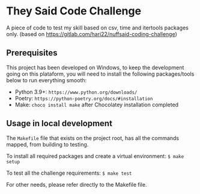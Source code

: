 # They Said Code Challenge
A piece of code to test my skill based on csv, time and itertools packages only. (based on https://gitlab.com/hari22/nuffsaid-coding-challenge)

## Prerequisites

This project has been developed on Windows, to keep the development going on this plataform, you will need to install the following packages/tools below to run everything smooth:
- Python 3.9+: `https://www.python.org/downloads/`
- Poetry: `https://python-poetry.org/docs/#installation`
- Make: `choco install make` after Chocolatey installation completed

## Usage in local development
The `Makefile` file that exists on the project root, has all the commands mapped, from building to testing.

To install all required packages and create a virtual environment:
`$ make setup`

To test all the challenge requirements:
`$ make test`

For other needs, please refer directly to the Makefile file.